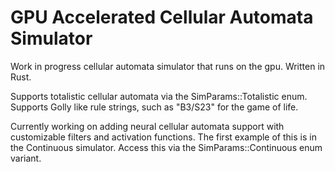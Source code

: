 # GPU Accelerated Cellular Automata Simulator

Work in progress cellular automata simulator that runs on the gpu. Written in Rust.

Supports totalistic cellular automata via the SimParams::Totalistic enum. Supports Golly like rule strings, such as "B3/S23" for the game of life.

Currently working on adding neural cellular automata support with customizable filters and activation functions. The first example of this is in the Continuous simulator. Access this via the SimParams::Continuous enum variant.
